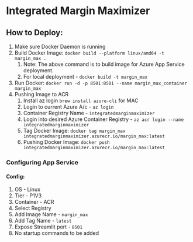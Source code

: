 # Integrated Margin Maximizer

## How to Deploy:

1. Make sure Docker Daemon is running
2. Build Docker Image: `docker build --platform linux/amd64 -t margin_max .`
   1. Note: The above command is to build image for Azure App Service deployment. 
   2. For local deployment - `docker build -t margin_max`
3. Run Docker: `docker run -d -p 8501:8501 --name margin_max_container margin_max`
4. Pushing Image to ACR
   1. Install az login `brew install azure-cli` for MAC
   2. Login to current Azure A/c - `az login`
   3. Container Registry Name - `integratedmarginmaximizer`
   4. Login into desired Azure Container Registry - `az acr login --name integratedmarginmaximizer`
   5. Tag Docker Image: `docker tag margin_max integratedmarginmaximizer.azurecr.io/margin_max:latest`
   6. Pushing Docker Image: `docker push integratedmarginmaximizer.azurecr.io/margin_max:latest`

### Configuring App Service
#### Config:
1. OS - Linux
2. Tier - P1V3
3. Container - ACR
4. Select Registry
5. Add Image Name - `margin_max`
6. Add Tag Name - `latest`
7. Expose Streamlit port - `8501`
8. No startup commands to be added